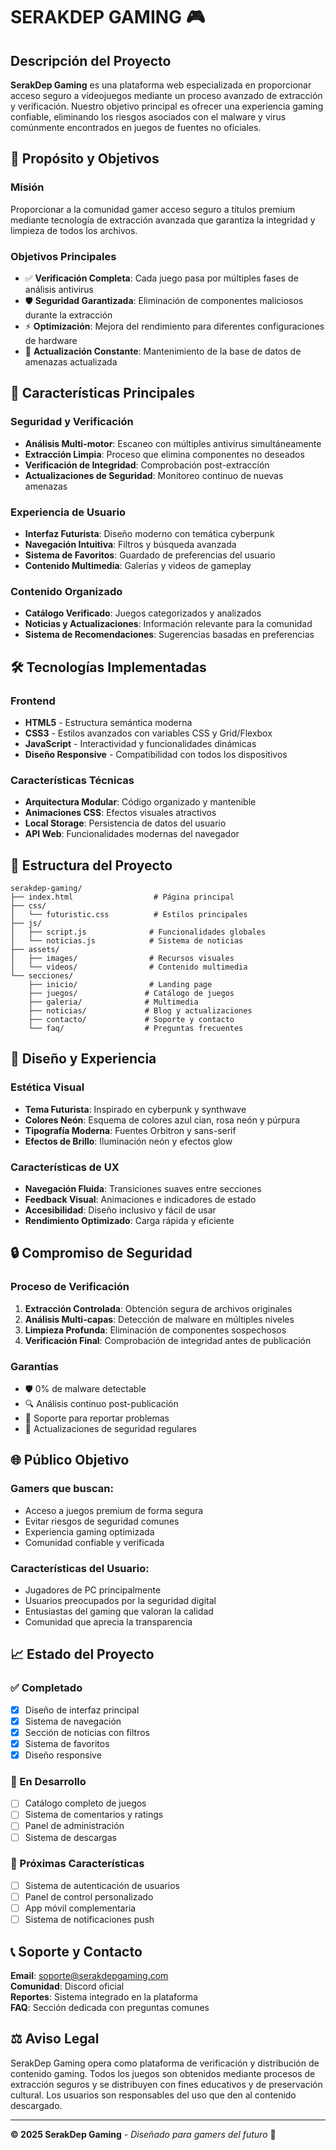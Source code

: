 # SERAKDEP GAMING 🎮

## Descripción del Proyecto

**SerakDep Gaming** es una plataforma web especializada en proporcionar acceso seguro a videojuegos mediante un proceso avanzado de extracción y verificación. Nuestro objetivo principal es ofrecer una experiencia gaming confiable, eliminando los riesgos asociados con el malware y virus comúnmente encontrados en juegos de fuentes no oficiales.

## 🎯 Propósito y Objetivos

### Misión
Proporcionar a la comunidad gamer acceso seguro a títulos premium mediante tecnología de extracción avanzada que garantiza la integridad y limpieza de todos los archivos.

### Objetivos Principales
- ✅ **Verificación Completa**: Cada juego pasa por múltiples fases de análisis antivirus
- 🛡️ **Seguridad Garantizada**: Eliminación de componentes maliciosos durante la extracción
- ⚡ **Optimización**: Mejora del rendimiento para diferentes configuraciones de hardware
- 🔄 **Actualización Constante**: Mantenimiento de la base de datos de amenazas actualizada

## 🚀 Características Principales

### Seguridad y Verificación
- **Análisis Multi-motor**: Escaneo con múltiples antivirus simultáneamente
- **Extracción Limpia**: Proceso que elimina componentes no deseados
- **Verificación de Integridad**: Comprobación post-extracción
- **Actualizaciones de Seguridad**: Monitoreo continuo de nuevas amenazas

### Experiencia de Usuario
- **Interfaz Futurista**: Diseño moderno con temática cyberpunk
- **Navegación Intuitiva**: Filtros y búsqueda avanzada
- **Sistema de Favoritos**: Guardado de preferencias del usuario
- **Contenido Multimedia**: Galerías y videos de gameplay

### Contenido Organizado
- **Catálogo Verificado**: Juegos categorizados y analizados
- **Noticias y Actualizaciones**: Información relevante para la comunidad
- **Sistema de Recomendaciones**: Sugerencias basadas en preferencias

## 🛠 Tecnologías Implementadas

### Frontend
- **HTML5** - Estructura semántica moderna
- **CSS3** - Estilos avanzados con variables CSS y Grid/Flexbox
- **JavaScript** - Interactividad y funcionalidades dinámicas
- **Diseño Responsive** - Compatibilidad con todos los dispositivos

### Características Técnicas
- **Arquitectura Modular**: Código organizado y mantenible
- **Animaciones CSS**: Efectos visuales atractivos
- **Local Storage**: Persistencia de datos del usuario
- **API Web**: Funcionalidades modernas del navegador

## 📁 Estructura del Proyecto

```
serakdep-gaming/
├── index.html                  # Página principal
├── css/
│   └── futuristic.css          # Estilos principales
├── js/
│   ├── script.js              # Funcionalidades globales
│   └── noticias.js            # Sistema de noticias
├── assets/
│   ├── images/                # Recursos visuales
│   └── videos/                # Contenido multimedia
└── secciones/
    ├── inicio/                # Landing page
    ├── juegos/               # Catálogo de juegos
    ├── galeria/              # Multimedia
    ├── noticias/             # Blog y actualizaciones
    ├── contacto/             # Soporte y contacto
    └── faq/                  # Preguntas frecuentes
```

## 🎨 Diseño y Experiencia

### Estética Visual
- **Tema Futurista**: Inspirado en cyberpunk y synthwave
- **Colores Neón**: Esquema de colores azul cian, rosa neón y púrpura
- **Tipografía Moderna**: Fuentes Orbitron y sans-serif
- **Efectos de Brillo**: Iluminación neón y efectos glow

### Características de UX
- **Navegación Fluida**: Transiciones suaves entre secciones
- **Feedback Visual**: Animaciones e indicadores de estado
- **Accesibilidad**: Diseño inclusivo y fácil de usar
- **Rendimiento Optimizado**: Carga rápida y eficiente

## 🔒 Compromiso de Seguridad

### Proceso de Verificación
1. **Extracción Controlada**: Obtención segura de archivos originales
2. **Análisis Multi-capas**: Detección de malware en múltiples niveles
3. **Limpieza Profunda**: Eliminación de componentes sospechosos
4. **Verificación Final**: Comprobación de integridad antes de publicación

### Garantías
- 🛡️ 0% de malware detectable
- 🔍 Análisis continuo post-publicación
- 📧 Soporte para reportar problemas
- 🔄 Actualizaciones de seguridad regulares

## 🌐 Público Objetivo

### Gamers que buscan:
- Acceso a juegos premium de forma segura
- Evitar riesgos de seguridad comunes
- Experiencia gaming optimizada
- Comunidad confiable y verificada

### Características del Usuario:
- Jugadores de PC principalmente
- Usuarios preocupados por la seguridad digital
- Entusiastas del gaming que valoran la calidad
- Comunidad que aprecia la transparencia

## 📈 Estado del Proyecto

### ✅ Completado
- [x] Diseño de interfaz principal
- [x] Sistema de navegación
- [x] Sección de noticias con filtros
- [x] Sistema de favoritos
- [x] Diseño responsive

### 🚧 En Desarrollo
- [ ] Catálogo completo de juegos
- [ ] Sistema de comentarios y ratings
- [ ] Panel de administración
- [ ] Sistema de descargas

### 📅 Próximas Características
- [ ] Sistema de autenticación de usuarios
- [ ] Panel de control personalizado
- [ ] App móvil complementaria
- [ ] Sistema de notificaciones push

## 📞 Soporte y Contacto

**Email**: soporte@serakdepgaming.com  
**Comunidad**: Discord oficial  
**Reportes**: Sistema integrado en la plataforma  
**FAQ**: Sección dedicada con preguntas comunes

## ⚖️ Aviso Legal

SerakDep Gaming opera como plataforma de verificación y distribución de contenido gaming. Todos los juegos son obtenidos mediante procesos de extracción seguros y se distribuyen con fines educativos y de preservación cultural. Los usuarios son responsables del uso que den al contenido descargado.

---

**© 2025 SerakDep Gaming** - *Diseñado para gamers del futuro* 🚀
